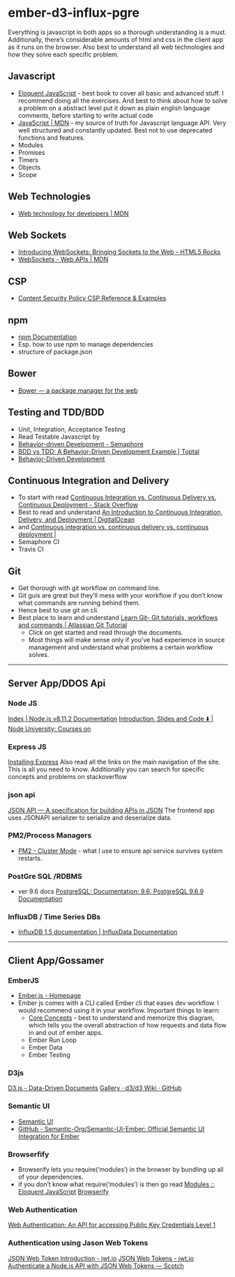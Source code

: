 # ember-d3-influx-pgre
Everything is javascript in both apps so a thorough understanding is a must. Additionally, there’s considerable amounts of html and css in the client app as it runs on the browser. Also best to understand all web technologies and how they solve each specific problem.

## Javascript
  * [Eloquent JavaScript](http://eloquentjavascript.net/index.html) - best book to cover all basic and advanced stuff. I recommend doing all the exercises. And best to think about how to solve a problem on a abstract level put it down as plain english language comments, before starting to write actual code
  * [JavaScript | MDN](https://developer.mozilla.org/en-US/docs/Web/javascript) - my source of truth for Javascript language API. Very well structured and constantly updated. Best not to use deprecated functions and features.
  * Modules
  * Promises
  * Timers
  * Objects
  * Scope

## Web Technologies
* [Web technology for developers | MDN](https://developer.mozilla.org/en-US/docs/Web)

## Web Sockets
* [Introducing WebSockets: Bringing Sockets to the Web - HTML5 Rocks](https://www.html5rocks.com/en/tutorials/websockets/basics/#toc-usecases)
* [WebSockets - Web APIs | MDN](https://developer.mozilla.org/en-US/docs/Web/API/WebSockets_API)

## CSP
* [Content Security Policy CSP Reference & Examples](https://content-security-policy.com)

## npm 
* [npm Documentation](https://docs.npmjs.com)
* Esp. how to use npm to manage dependencies
* structure of package.json

## Bower  
* [Bower — a package manager for the web](https://bower.io/)

## Testing and TDD/BDD
* Unit, Integration, Acceptance Testing
* Read Testable Javascript by
* [Behavior-driven Development - Semaphore](https://semaphoreci.com/community/tutorials/behavior-driven-development)
* [BDD vs TDD: A Behavior-Driven Development Example | Toptal](https://www.toptal.com/freelance/your-boss-won-t-appreciate-tdd-try-bdd)
* [Behavior-Driven Development](http://www.codemag.com/article/0805061)

## Continuous Integration and Delivery
* To start with read [Continuous Integration vs. Continuous Delivery vs. Continuous Deployment - Stack Overflow](https://stackoverflow.com/questions/28608015/continuous-integration-vs-continuous-delivery-vs-continuous-deployment#28628086)
* Best to read and understand [An Introduction to Continuous Integration, Delivery, and Deployment | DigitalOcean](https://www.digitalocean.com/community/tutorials/an-introduction-to-continuous-integration-delivery-and-deployment)
* and [Continuous integration vs. continuous delivery vs. continuous deployment |](https://www.atlassian.com/continuous-delivery/ci-vs-ci-vs-cd)
* Semaphore CI
* Travis CI

## Git
* Get thorough with git workflow on command line.
* Git guis are great but they’ll mess with your workflow if you don’t know what commands are running behind them.
* Hence best to use git on cli.
* Best place to learn and understand [Learn Git- Git tutorials, workflows and commands | Atlassian Git Tutorial](https://www.atlassian.com/git)
  * Click on get started and read through the documents.
  * Most things will make sense only if you’ve had experience in source management and understand what problems a certain workflow solves. 
- - - -
## Server App/DDOS Api
### Node JS 
[Index | Node.js v8.11.2 Documentation](https://nodejs.org/dist/latest-v8.x/docs/api/)
[Introduction, Slides and Code ⬇️ | Node University: Courses on](https://node.university/courses/107814/lectures/1590275)

### Express JS
[Installing Express](https://expressjs.com/en/starter/installing.html)
Also read all the links on the main navigation of the site.
This is all you need to know.
Additionally  you can search for specific concepts and problems on stackoverflow

### json api
[JSON API — A specification for building APIs in JSON](http://jsonapi.org/)
The frontend app uses JSONAPI serializer to serialize and deserialize data.

### PM2/Process Managers
  * [PM2 - Cluster Mode](http://pm2.keymetrics.io/docs/usage/cluster-mode/) - what I use to ensure api service survives system restarts.

### PostGre SQL /RDBMS
* ver 9.6 docs [PostgreSQL: Documentation: 9.6: PostgreSQL 9.6.9 Documentation](https://www.postgresql.org/docs/9.6/static/index.html)

### InfluxDB / Time Series DBs
* [InfluxDB 1.5 documentation | InfluxData Documentation](https://docs.influxdata.com/influxdb/v1.5/)
  
- - - -
## Client App/Gossamer
### EmberJS
* [Ember.js - Homepage](https://emberjs.com)
* Ember js comes with a CLI called Ember cli that eases dev workflow. I would recommend using it in your workflow. Important things to learn:
  * [Core Concepts](https://guides.emberjs.com/release/getting-started/core-concepts/) - best to understand and memorize this diagram, which tells you the overall abstraction of how requests and data flow in and out of ember apps.
  * Ember Run Loop
  * Ember Data
  * Ember Testing

### D3js
[D3.js - Data-Driven Documents](https://d3js.org)
[Gallery · d3/d3 Wiki · GitHub](https://github.com/d3/d3/wiki/Gallery)

### Semantic UI
* [Semantic UI](https://semantic-ui.com)
* [GitHub - Semantic-Org/Semantic-UI-Ember: Official Semantic UI Integration for Ember](https://github.com/Semantic-Org/Semantic-UI-Ember)

### Browserfify 
  - Browserify lets you require(‘modules’) in the browser by bundling up all of your dependencies.
  - if you don’t know what require(‘modules’) is then go read [Modules :: Eloquent JavaScript](http://eloquentjavascript.net/10_modules.html)
[Browserify](http://browserify.org)

### Web Authentication
[Web Authentication: An API for accessing Public Key Credentials Level 1](https://www.w3.org/TR/webauthn/)

### Authentication using Jason Web Tokens
[JSON Web Token Introduction - jwt.io](https://jwt.io/introduction/)
[JSON Web Tokens - jwt.io](https://jwt.io)
[Authenticate a Node.js API with JSON Web Tokens ― Scotch](https://scotch.io/tutorials/authenticate-a-node-js-api-with-json-web-tokens)
